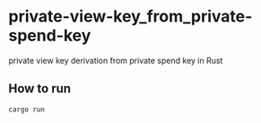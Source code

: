 # private-view-key_from_private-spend-key
private view key derivation from private spend key in Rust

## How to run

`cargo run`
